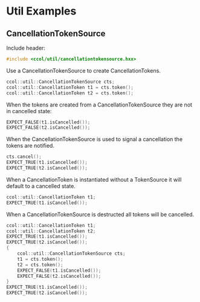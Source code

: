 # Util Examples

## CancellationTokenSource

Include header:

~~~~~~~~~~~~~~~~~~~~~~~~~~~~~~~~~~~~~~~~~~~~~~~~cpp
#include <ccol/util/cancellationtokensource.hxx>
~~~~~~~~~~~~~~~~~~~~~~~~~~~~~~~~~~~~~~~~~~~~~~~~

Use a CancellationTokenSource to create CancellationTokens. 

~~~~~~~~~~~~~~~~~~~~~~~~~~~~~~~~~~~~~~~~~~~~~~~~~~~cpp
ccol::util::CancellationTokenSource cts;
ccol::util::CancellationToken t1 = cts.token();
ccol::util::CancellationToken t2 = cts.token();
~~~~~~~~~~~~~~~~~~~~~~~~~~~~~~~~~~~~~~~~~~~~~~~~~~~    

When the tokens are created from a CancellationTokenSource they are not in cancelled state: 

~~~~~~~~~~~~~~~~~~~~~~~~~~~~~~~~~~~~~~~~~~~~~~~~~~~cpp
EXPECT_FALSE(t1.isCancelled());
EXPECT_FALSE(t2.isCancelled());
~~~~~~~~~~~~~~~~~~~~~~~~~~~~~~~~~~~~~~~~~~~~~~~~~~~

When the CancellationTokenSource is used to signal a cancellation 
the tokens are notified. 

~~~~~~~~~~~~~~~~~~~~~~~~~~~~~~~~~~~~~~~~~~~~~~~~~~~cpp
cts.cancel();
EXPECT_TRUE(t1.isCancelled());
EXPECT_TRUE(t2.isCancelled());
~~~~~~~~~~~~~~~~~~~~~~~~~~~~~~~~~~~~~~~~~~~~~~~~~~~

When a CancellationToken is instantiated without a TokenSource it will 
default to a cancelled state.

~~~~~~~~~~~~~~~~~~~~~~~~~~~~~~~~~~~~~~~~~~~~~~~~~~~cpp
ccol::util::CancellationToken t1;
EXPECT_TRUE(t1.isCancelled());
~~~~~~~~~~~~~~~~~~~~~~~~~~~~~~~~~~~~~~~~~~~~~~~~~~~

When a CancellationTokenSource is destructed all tokens will be cancelled. 

~~~~~~~~~~~~~~~~~~~~~~~~~~~~~~~~~~~~~~~~~~~~~~~~~~~cpp
ccol::util::CancellationToken t1;
ccol::util::CancellationToken t2;
EXPECT_TRUE(t1.isCancelled());
EXPECT_TRUE(t2.isCancelled());
{
    ccol::util::CancellationTokenSource cts;
    t1 = cts.token();
    t2 = cts.token();
    EXPECT_FALSE(t1.isCancelled());
    EXPECT_FALSE(t2.isCancelled());
}
EXPECT_TRUE(t1.isCancelled());
EXPECT_TRUE(t2.isCancelled());
~~~~~~~~~~~~~~~~~~~~~~~~~~~~~~~~~~~~~~~~~~~~~~~~~~~